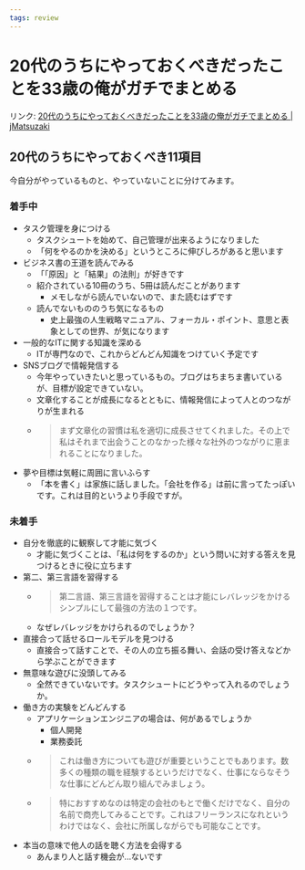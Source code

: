 ```yaml
---
tags: review
---
```


# 20代のうちにやっておくべきだったことを33歳の俺がガチでまとめる

リンク: [20代のうちにやっておくべきだったことを33歳の俺がガチでまとめる | jMatsuzaki](https://jmatsuzaki.com/archives/24280)


## 20代のうちにやっておくべき11項目

今自分がやっているものと、やっていないことに分けてみます。

### 着手中

- タスク管理を身につける
	- タスクシュートを始めて、自己管理が出来るようになりました
	- 「何をやるのかを決める」というところに伸びしろがあると思います
- ビジネス書の王道を読んでみる
	- 「「原因」と「結果」の法則」が好きです
	- 紹介されている10冊のうち、5冊は読んだことがあります
		- メモしながら読んでいないので、また読むはずです
	- 読んでないもののうち気になるもの
		- 史上最強の人生戦略マニュアル、フォーカル・ポイント、意思と表象としての世界、が気になります
- 一般的なITに関する知識を深める
	- ITが専門なので、これからどんどん知識をつけていく予定です
- SNSブログで情報発信する
	- 今年やっていきたいと思っているもの。ブログはちまちま書いているが、目標が設定できていない。
	- 文章化することが成長になるとともに、情報発信によって人とのつながりが生まれる
	- > まず文章化の習慣は私を適切に成長させてくれました。その上で私はそれまで出会うことのなかった様々な社外のつながりに恵まれることになりました。
- 夢や目標は気軽に周囲に言いふらす
	- 「本を書く」は家族に話しました。「会社を作る」は前に言ってたっぽいです。これは目的というより手段ですが。

### 未着手

- 自分を徹底的に観察して才能に気づく
	- 才能に気づくことは、「私は何をするのか」という問いに対する答えを見つけるときに役に立ちます
- 第二、第三言語を習得する
	- > 第二言語、第三言語を習得することは才能にレバレッジをかけるシンプルにして最強の方法の１つです。
	- なぜレバレッジをかけられるのでしょうか？
- 直接合って話せるロールモデルを見つける
	- 直接合って話すことで、その人の立ち振る舞い、会話の受け答えなどから学ぶことができます
- 無意味な遊びに没頭してみる
	- 全然できていないです。タスクシュートにどうやって入れるのでしょうか。
- 働き方の実験をどんどんする
	- アプリケーションエンジニアの場合は、何があるでしょうか
		- 個人開発
		- 業務委託
	- > これは働き方についても遊びが重要ということでもあります。数多くの種類の職を経験するというだけでなく、仕事にならなそうな仕事にどんどん取り組んでみましょう。
	- > 特におすすめなのは特定の会社のもとで働くだけでなく、自分の名前で商売してみることです。これはフリーランスになれというわけではなく、会社に所属しながらでも可能なことです。
- 本当の意味で他人の話を聴く方法を会得する
	- あんまり人と話す機会が...ないです